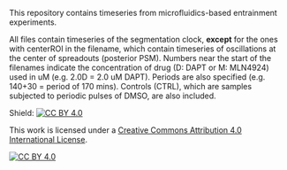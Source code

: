This repository contains timeseries from microfluidics-based entrainment experiments. 

All files contain timeseries of the segmentation clock, **except** for the ones with centerROI in the filename, which contain timeseries of oscillations at the center of spreadouts (posterior PSM). Numbers near the start of the filenames indicate the concentration of drug (D: DAPT or M: MLN4924) used in uM (e.g. 2.0D = 2.0 uM DAPT). Periods are also specified (e.g. 140+30 = period of 170 mins). Controls (CTRL), which are samples subjected to periodic pulses of DMSO, are also included.

Shield: [![CC BY 4.0][cc-by-shield]][cc-by]

This work is licensed under a
[Creative Commons Attribution 4.0 International License][cc-by].

[![CC BY 4.0][cc-by-image]][cc-by]

[cc-by]: http://creativecommons.org/licenses/by/4.0/
[cc-by-image]: https://i.creativecommons.org/l/by/4.0/88x31.png
[cc-by-shield]: https://img.shields.io/badge/License-CC%20BY%204.0-lightgrey.svg
